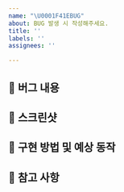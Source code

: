 ```yaml
---
name: "\U0001F41EBUG"
about: BUG 발생 시 작성해주세요.
title: ''
labels: ''
assignees: ''

---
```


## 🤷 버그 내용

## 📸 스크린샷

## 🤔 구현 방법 및 예상 동작

## 👄 참고 사항